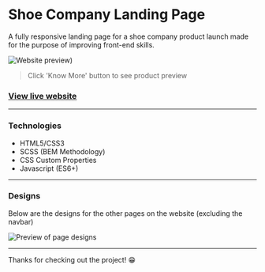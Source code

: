 # Shoe Company Landing Page

A fully responsive landing page for a shoe company product launch made for the purpose of improving front-end skills.

![Website preview)](https://user-images.githubusercontent.com/56409227/148761885-7b0ff4ae-aaf3-4eb7-a4ce-cbeea65e111d.png)

> Click 'Know More' button to see product preview

### [View live website](https://shoe-product-landing-page.vercel.app/)

---

### Technologies

- HTML5/CSS3
- SCSS (BEM Methodology)
- CSS Custom Properties
- Javascript (ES6+)

---

### Designs

Below are the designs for the other pages on the website (excluding the navbar)

![Preview of page designs](https://user-images.githubusercontent.com/56409227/148761630-fa11c86b-a6a3-4d95-bd81-841faab804c3.png)

---

Thanks for checking out the project! 😁
